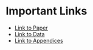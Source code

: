 # Important Links

- [Link to Paper](https://esajournals.onlinelibrary.wiley.com/doi/epdf/10.1890/11-1013.1)
- [Link to Data](https://datadryad.org/stash/dataset/doi:10.5061/dryad.r9p70)
- [Link to Appendices](https://figshare.com/collections/_/3309684)
